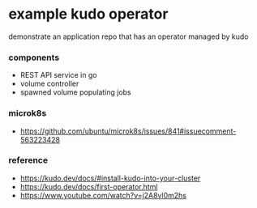 example kudo operator
===

demonstrate an application repo that has an operator managed by kudo


### components
- REST API service in go
- volume controller
- spawned volume populating jobs 

### microk8s
- https://github.com/ubuntu/microk8s/issues/841#issuecomment-563223428

### reference
- https://kudo.dev/docs/#install-kudo-into-your-cluster
- https://kudo.dev/docs/first-operator.html
- https://www.youtube.com/watch?v=j2A8vl0m2hs
